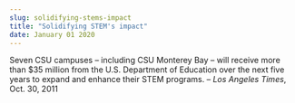 ```yaml
---
slug: solidifying-stems-impact
title: "Solidifying STEM's impact"
date: January 01 2020
---
```


 
<p>
  Seven CSU campuses – including CSU Monterey Bay – will receive more than $35
  million from the U.S. Department of Education over the next five years to
  expand and enhance their STEM programs. – <em>Los Angeles Times</em>, Oct. 30,
  2011
</p>
 
